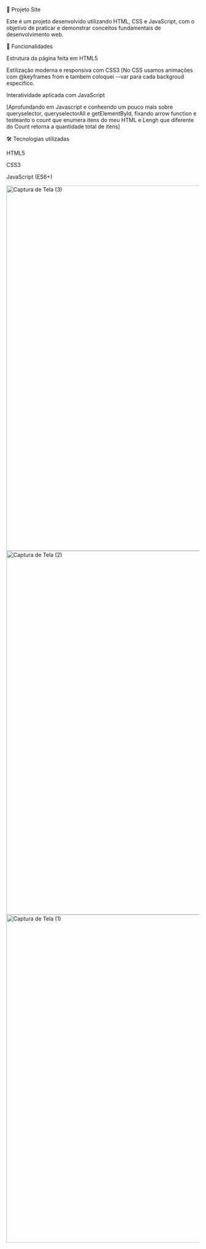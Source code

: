  🚀 Projeto Site 

Este é um projeto desenvolvido utilizando HTML, CSS e JavaScript, com o objetivo de praticar e demonstrar conceitos fundamentais de desenvolvimento web.

📌 Funcionalidades

Estrutura da página feita em HTML5

Estilização moderna e responsiva com CSS3
[No CSS usamos animações com @keyframes from e tambem coloquei --var para cada backgroud especifico.

Interatividade aplicada com JavaScript

[Aprofundando em Javascript e conheendo um pouco mais sobre queryselector, queryselectorAll e getElementById, fixando arrow function e testeanto o count que enumera itens do meu HTML e Lengh que diferente do Count retorna a quantidade total de itens]

🛠️ Tecnologias utilizadas

HTML5

CSS3

JavaScript (ES6+)

<img width="1920" height="952" alt="Captura de Tela (3)" src="https://github.com/user-attachments/assets/495c01ec-6715-49e2-af7c-4e763eadaf6f" />
<img width="1908" height="948" alt="Captura de Tela (2)" src="https://github.com/user-attachments/assets/cbd2ee8f-188d-4080-a3bd-1724a93836e2" />
<img width="1893" height="855" alt="Captura de Tela (1)" src="https://github.com/user-attachments/assets/90de8d0c-4266-4a06-9233-ab0d26680f52" />



